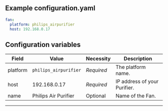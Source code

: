 ## Example configuration.yaml

```yaml
fan:
  platform: philips_airpurifier
  host: 192.168.0.17
```

## Configuration variables
  
Field | Value | Necessity | Description
--- | --- | --- | ---
platform | `philips_airpurifier` | *Required* | The platform name.
host | 192.168.0.17 | *Required* | IP address of your Purifier.
name | Philips Air Purifier | Optional | Name of the Fan.

***
